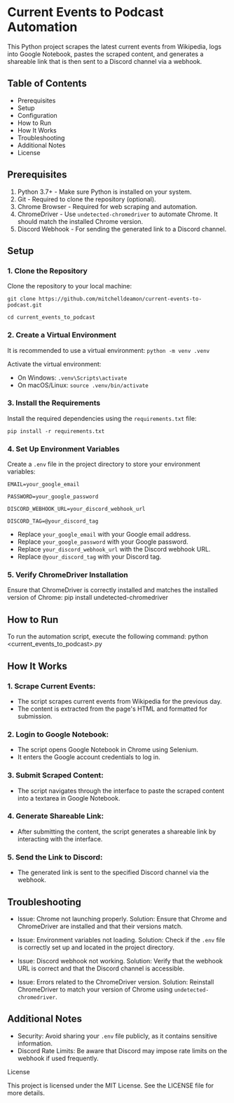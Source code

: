 # Current Events to Podcast Automation

This Python project scrapes the latest current events from Wikipedia,
logs into Google Notebook, pastes the scraped content, and generates a
shareable link that is then sent to a Discord channel via a webhook.

## Table of Contents

- Prerequisites
- Setup
- Configuration
- How to Run
- How It Works
- Troubleshooting
- Additional Notes
- License

## Prerequisites

1. Python 3.7+ - Make sure Python is installed on your system.
2. Git - Required to clone the repository (optional).
3. Chrome Browser - Required for web scraping and automation.
4. ChromeDriver - Use `undetected-chromedriver` to automate Chrome.
   It should match the installed Chrome version.
5. Discord Webhook - For sending the generated link to a Discord channel.

## Setup

### 1. Clone the Repository

Clone the repository to your local machine:

`git clone https://github.com/mitchelldeamon/current-events-to-podcast.git`

`cd current_events_to_podcast`

### 2. Create a Virtual Environment

It is recommended to use a virtual environment: `python -m venv .venv`

Activate the virtual environment:

- On Windows: `.venv\Scripts\activate`
- On macOS/Linux: `source .venv/bin/activate`

### 3. Install the Requirements

Install the required dependencies using the `requirements.txt` file:

`pip install -r requirements.txt`

### 4. Set Up Environment Variables

Create a `.env` file in the project directory to store your environment variables:

`EMAIL=your_google_email`

`PASSWORD=your_google_password`

`DISCORD_WEBHOOK_URL=your_discord_webhook_url`

`DISCORD_TAG=@your_discord_tag`

- Replace `your_google_email` with your Google email address.
- Replace `your_google_password` with your Google password.
- Replace `your_discord_webhook_url` with the Discord webhook URL.
- Replace `@your_discord_tag` with your Discord tag.

### 5. Verify ChromeDriver Installation

Ensure that ChromeDriver is correctly installed and matches the installed version of Chrome:
pip install undetected-chromedriver

## How to Run

To run the automation script, execute the following command:
python <current_events_to_podcast>.py

## How It Works

### 1. Scrape Current Events:

- The script scrapes current events from Wikipedia for the previous day.
- The content is extracted from the page's HTML and formatted for submission.

### 2. Login to Google Notebook:

- The script opens Google Notebook in Chrome using Selenium.
- It enters the Google account credentials to log in.

### 3. Submit Scraped Content:

- The script navigates through the interface to paste the scraped content into a textarea in Google Notebook.

### 4. Generate Shareable Link:

- After submitting the content, the script generates a shareable link by interacting with the interface.

### 5. Send the Link to Discord:

- The generated link is sent to the specified Discord channel via the webhook.

## Troubleshooting

- Issue: Chrome not launching properly.
  Solution: Ensure that Chrome and ChromeDriver are installed and that their versions match.

- Issue: Environment variables not loading.
  Solution: Check if the `.env` file is correctly set up and located in the project directory.

- Issue: Discord webhook not working.
  Solution: Verify that the webhook URL is correct and that the Discord channel is accessible.

- Issue: Errors related to the ChromeDriver version.
  Solution: Reinstall ChromeDriver to match your version of Chrome using `undetected-chromedriver`.

## Additional Notes

- Security: Avoid sharing your `.env` file publicly, as it contains sensitive information.
- Discord Rate Limits: Be aware that Discord may impose rate limits on the webhook if used frequently.

License

This project is licensed under the MIT License. See the LICENSE file for more details.
